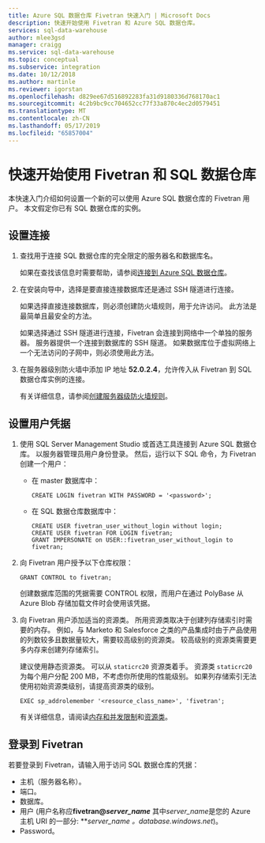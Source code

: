 ```yaml
---
title: Azure SQL 数据仓库 Fivetran 快速入门 | Microsoft Docs
description: 快速开始使用 Fivetran 和 Azure SQL 数据仓库。
services: sql-data-warehouse
author: mlee3gsd
manager: craigg
ms.service: sql-data-warehouse
ms.topic: conceptual
ms.subservice: integration
ms.date: 10/12/2018
ms.author: martinle
ms.reviewer: igorstan
ms.openlocfilehash: d829ee67d516892283fa31d9180336d768170ac1
ms.sourcegitcommit: 4c2b9bc9cc704652cc77f33a870c4ec2d0579451
ms.translationtype: MT
ms.contentlocale: zh-CN
ms.lasthandoff: 05/17/2019
ms.locfileid: "65857004"
---
```

# <a name="get-started-quickly-with-fivetran-and-sql-data-warehouse"></a>快速开始使用 Fivetran 和 SQL 数据仓库

本快速入门介绍如何设置一个新的可以使用 Azure SQL 数据仓库的 Fivetran 用户。 本文假定你已有 SQL 数据仓库的实例。

## <a name="set-up-a-connection"></a>设置连接

1. 查找用于连接 SQL 数据仓库的完全限定的服务器名和数据库名。
    
    如果在查找该信息时需要帮助，请参阅[连接到 Azure SQL 数据仓库](sql-data-warehouse-connect-overview.md)。

2. 在安装向导中，选择是要直接连接数据库还是通过 SSH 隧道进行连接。

   如果选择直接连接数据库，则必须创建防火墙规则，用于允许访问。 此方法是最简单且最安全的方法。

   如果选择通过 SSH 隧道进行连接，Fivetran 会连接到网络中一个单独的服务器。 服务器提供一个连接到数据库的 SSH 隧道。 如果数据库位于虚拟网络上一个无法访问的子网中，则必须使用此方法。

3. 在服务器级别防火墙中添加 IP 地址 **52.0.2.4**，允许传入从 Fivetran 到 SQL 数据仓库实例的连接。

   有关详细信息，请参阅[创建服务器级防火墙规则](create-data-warehouse-portal.md#create-a-server-level-firewall-rule)。

## <a name="set-up-user-credentials"></a>设置用户凭据

1. 使用 SQL Server Management Studio 或首选工具连接到 Azure SQL 数据仓库。 以服务器管理员用户身份登录。 然后，运行以下 SQL 命令，为 Fivetran 创建一个用户：
    - 在 master 数据库中： 
    
      ```
      CREATE LOGIN fivetran WITH PASSWORD = '<password>'; 
      ```

    - 在 SQL 数据仓库数据库中：

      ```
      CREATE USER fivetran_user_without_login without login;
      CREATE USER fivetran FOR LOGIN fivetran;
      GRANT IMPERSONATE on USER::fivetran_user_without_login to fivetran;
      ```

2. 向 Fivetran 用户授予以下仓库权限：

    ```
    GRANT CONTROL to fivetran;
    ```

    创建数据库范围的凭据需要 CONTROL 权限，而用户在通过 PolyBase 从 Azure Blob 存储加载文件时会使用该凭据。

3. 向 Fivetran 用户添加适当的资源类。 所用资源类取决于创建列存储索引时需要的内存。 例如，与 Marketo 和 Salesforce 之类的产品集成时由于产品使用的列数较多且数据量较大，需要较高级别的资源类。 较高级别的资源类需要更多内存来创建列存储索引。

    建议使用静态资源类。 可以从 `staticrc20` 资源类着手。 资源类 `staticrc20` 为每个用户分配 200 MB，不考虑你所使用的性能级别。 如果列存储索引无法使用初始资源类级别，请提高资源类的级别。

    ```
    EXEC sp_addrolemember '<resource_class_name>', 'fivetran';
    ```

    有关详细信息，请阅读[内存和并发限制](memory-and-concurrency-limits.md)和[资源类](sql-data-warehouse-memory-optimizations-for-columnstore-compression.md#ways-to-allocate-more-memory)。


## <a name="sign-in-to-fivetran"></a>登录到 Fivetran

若要登录到 Fivetran，请输入用于访问 SQL 数据仓库的凭据： 

* 主机（服务器名称）。
* 端口。
* 数据库。
* 用户 (用户名称应**fivetran\@_server_name_** 其中*server_name*是您的 Azure 主机 URI 的一部分: ***server_name *。database.windows.net**)。
* Password。

